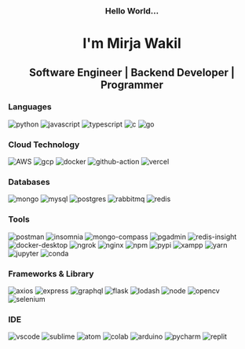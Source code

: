 <h3 align="center">Hello World...</h3>
<h1 align="center">I'm Mirja Wakil</h1>
<h2 align="center">Software Engineer | Backend Developer | Programmer</h2>

### Languages

<p>
  <img alt="python" src="https://img.shields.io/badge/Python-FFD43B?style=for-the-badge&logo=python&logoColor=blue" />
  <img alt="javascript" src="https://img.shields.io/badge/JavaScript-323330?style=for-the-badge&logo=javascript&logoColor=F7DF1E" />
  <img alt="typescript" src="https://img.shields.io/badge/TypeScript-007ACC?style=for-the-badge&logo=typescript&logoColor=white" />
  <img alt="c" src="https://img.shields.io/badge/C-00599C?style=for-the-badge&logo=c&logoColor=white" />
  <img alt="go" src="https://img.shields.io/badge/Go-00ADD8?style=for-the-badge&logo=go&logoColor=white" />
</p>

### Cloud Technology

<p>
<img alt="AWS" src="https://img.shields.io/badge/Amazon_AWS-FF9900?style=for-the-badge&logo=amazonaws&logoColor=white" />
<img alt="gcp" src="https://img.shields.io/badge/Google_Cloud-4285F4?style=for-the-badge&logo=google-cloud&logoColor=white" />
<img alt="docker" src="https://img.shields.io/badge/Docker-2CA5E0?style=for-the-badge&logo=docker&logoColor=white" />
<img alt="github-action" src="https://img.shields.io/badge/GitHub_Actions-2088FF?style=for-the-badge&logo=github-actions&logoColor=white" />
<img alt="vercel" src="https://img.shields.io/badge/Vercel-000000?style=for-the-badge&logo=vercel&logoColor=white" />
</p>

### Databases

<p>
<img alt="mongo" src="https://img.shields.io/badge/MongoDB-4EA94B?style=for-the-badge&logo=mongodb&logoColor=white" />
<img alt="mysql" src="https://img.shields.io/badge/MySQL-005C84?style=for-the-badge&logo=mysql&logoColor=white" />
<img alt="postgres" src="https://img.shields.io/badge/PostgreSQL-316192?style=for-the-badge&logo=postgresql&logoColor=white" />
<img alt="rabbitmq" src="https://img.shields.io/badge/rabbitmq-%23FF6600.svg?&style=for-the-badge&logo=rabbitmq&logoColor=white" />
<img alt="redis" src="https://img.shields.io/badge/redis-%23DD0031.svg?&style=for-the-badge&logo=redis&logoColor=white" />
</p>

### Tools

<p>
<img alt="postman" src="https://img.shields.io/badge/Postman-FF6C37?style=for-the-badge&logo=Postman&logoColor=white" />
<img alt="insomnia" src="https://img.shields.io/badge/Insomnia-5849be?style=for-the-badge&logo=Insomnia&logoColor=white" />
<img alt="mongo-compass" src="https://img.shields.io/badge/Mongo Compass-4EA94B?style=for-the-badge&logo=mongodb&logoColor=white" />
<img alt="pgadmin" src="https://img.shields.io/badge/PG Admin-316192?style=for-the-badge&logo=postgresql&logoColor=white" />
<img alt="redis-insight" src="https://img.shields.io/badge/redis Insight-%23DD0031.svg?&style=for-the-badge&logo=redis&logoColor=white" />
<img alt="docker-desktop" src="https://img.shields.io/badge/Docker Desktop-2CA5E0?style=for-the-badge&logo=docker&logoColor=white" />
<img alt="ngrok" src="https://img.shields.io/badge/ngrok-140648?style=for-the-badge&logo=Ngrok&logoColor=white" />
<img alt="nginx" src="https://img.shields.io/badge/Nginx-009639?style=for-the-badge&logo=nginx&logoColor=white" />
<img alt="npm" src="https://img.shields.io/badge/npm-CB3837?style=for-the-badge&logo=npm&logoColor=white" />
<img alt="pypi" src="https://img.shields.io/badge/pypi-3775A9?style=for-the-badge&logo=pypi&logoColor=white" />
<img alt="xampp" src="https://img.shields.io/badge/Xampp-F37623?style=for-the-badge&logo=xampp&logoColor=white" />
<img alt="yarn" src="https://img.shields.io/badge/Yarn-2C8EBB?style=for-the-badge&logo=yarn&logoColor=white" />
<img alt="jupyter" src="https://img.shields.io/badge/Jupyter-F37626.svg?&style=for-the-badge&logo=Jupyter&logoColor=white" />
<img alt="conda" src="https://img.shields.io/badge/conda-342B029.svg?&style=for-the-badge&logo=anaconda&logoColor=white" />
</p>

### Frameworks & Library

<p>
<img alt="axios" src="https://img.shields.io/badge/axios-671ddf?&style=for-the-badge&logo=axios&logoColor=white" />
<img alt="express" src="https://img.shields.io/badge/Express%20js-000000?style=for-the-badge&logo=express&logoColor=white" />
<img alt="graphql" src="https://img.shields.io/badge/GraphQl-E10098?style=for-the-badge&logo=graphql&logoColor=white" />
<img alt="flask" src="https://img.shields.io/badge/Flask-3BABC3?style=for-the-badge&logo=flask&logoColor=white" />
<img alt="lodash" src="https://img.shields.io/badge/Lodash-3492FF?style=for-the-badge&logo=lodash&logoColor=white"" />
<img alt="node" src="https://img.shields.io/badge/Node%20js-339933?style=for-the-badge&logo=nodedotjs&logoColor=white"" />
<img alt="opencv" src="https://img.shields.io/badge/OpenCV-27338e?style=for-the-badge&logo=OpenCV&logoColor=white"" />
<img alt="selenium" src="https://img.shields.io/badge/Selenium-43B02A?style=for-the-badge&logo=Selenium&logoColor=white"" />
</p>

### IDE

<p>
<img alt="vscode" src="https://img.shields.io/badge/VSCode-0078D4?style=for-the-badge&logo=visual%20studio%20code&logoColor=white"" />
<img alt="sublime" src="https://img.shields.io/badge/sublime_text-%23575757.svg?&style=for-the-badge&logo=sublime-text&logoColor=important"" />
<img alt="atom" src="https://img.shields.io/badge/Atom-609926?style=for-the-badge&logo=gotomeeting&logoColor=white"" />
<img alt="colab" src="https://img.shields.io/badge/Colab-F9AB00?style=for-the-badge&logo=googlecolab&color=525252"" />
<img alt="arduino" src="https://img.shields.io/badge/Arduino_IDE-00979D?style=for-the-badge&logo=arduino&logoColor=white"" />
<img alt="pycharm" src="https://img.shields.io/badge/PyCharm-000000.svg?&style=for-the-badge&logo=PyCharm&logoColor=white"" />
<img alt="replit" src="https://img.shields.io/badge/replit-F26207?style=for-the-badge&logo=replit&logoColor=white"" />
</p>
